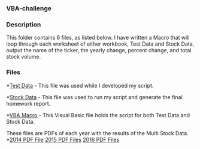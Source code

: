 ### VBA-challenge

### Description
This folder contains 6 files, as listed below. I have written a Macro that will loop through each worksheet of either workbook, Test Data and Stock Data, output the name of the ticker, the yearly change, percent change, and total stock volume. 

### Files
*[Test Data](https://ku.bootcampcontent.com/KStGermain0513/vba-challenge/blob/master/alphabetical_testing_KSG.xlsm) - This file was used while I developed my script.

*[Stock Data](https://ku.bootcampcontent.com/KStGermain0513/vba-challenge/blob/master/Multiple_year_stock_data_KSG.xlsm) - This file was used to run my script and generate the final homework report.

*[VBA Macro](https://ku.bootcampcontent.com/KStGermain0513/vba-challenge/blob/master/vba_code_KSG.vb) - This Visual Basic file holds the script for both Test Data and Stock Data.

These files are PDFs of each year with the results of the Multi Stock Data.
*[2014 PDF File](https://ku.bootcampcontent.com/KStGermain0513/vba-challenge/blob/master/2014_stock_data_KSG.pdf)
 [2015 PDF Files](https://ku.bootcampcontent.com/KStGermain0513/vba-challenge/blob/master/2015_stock_data_KSG.pdf)
 [2016 PDF Files](https://ku.bootcampcontent.com/KStGermain0513/vba-challenge/blob/master/2016_stock_data_KSG.pdf) 
